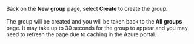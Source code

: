 Back on the **New group** page, select **Create** to create the group.<br>
<br>
The group will be created and you will be taken back to the **All groups** page.  It may take up to 30 seconds for the group to appear and you may need to refresh the page due to caching in the Azure portal.
